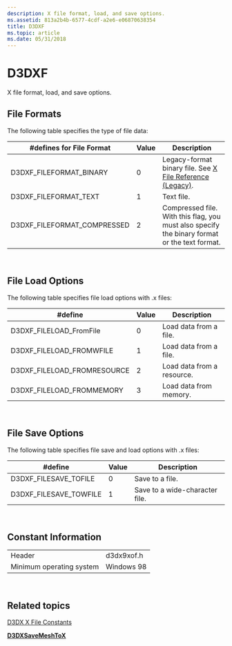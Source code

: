 ```yaml
---
description: X file format, load, and save options.
ms.assetid: 813a2b4b-6577-4cdf-a2e6-e06870638354
title: D3DXF
ms.topic: article
ms.date: 05/31/2018
---
```


# D3DXF

X file format, load, and save options.

## File Formats

The following table specifies the type of file data:



| \#defines for File Format     | Value | Description                                                                                    |
|-------------------------------|-------|------------------------------------------------------------------------------------------------|
| D3DXF\_FILEFORMAT\_BINARY     | 0     | Legacy-format binary file. See [X File Reference (Legacy)](dx9-graphics-reference-x-file.md). |
| D3DXF\_FILEFORMAT\_TEXT       | 1     | Text file.                                                                                     |
| D3DXF\_FILEFORMAT\_COMPRESSED | 2     | Compressed file. With this flag, you must also specify the binary format or the text format.   |



 

## File Load Options

The following table specifies file load options with .x files:



| \#define                      | Value | Description                |
|-------------------------------|-------|----------------------------|
| D3DXF\_FILELOAD\_FromFile     | 0     | Load data from a file.     |
| D3DXF\_FILELOAD\_FROMWFILE    | 1     | Load data from a file.     |
| D3DXF\_FILELOAD\_FROMRESOURCE | 2     | Load data from a resource. |
| D3DXF\_FILELOAD\_FROMMEMORY   | 3     | Load data from memory.     |



 

## File Save Options

The following table specifies file save and load options with .x files:



| \#define                 | Value | Description                    |
|--------------------------|-------|--------------------------------|
| D3DXF\_FILESAVE\_TOFILE  | 0     | Save to a file.                |
| D3DXF\_FILESAVE\_TOWFILE | 1     | Save to a wide-character file. |



 

## Constant Information



|                          |            |
|--------------------------|------------|
| Header                   | d3dx9xof.h |
| Minimum operating system | Windows 98 |



 

## Related topics

<dl> <dt>

[D3DX X File Constants](dx9-graphics-reference-d3dx-x-file-constants.md)
</dt> <dt>

[**D3DXSaveMeshToX**](d3dxsavemeshtox.md)
</dt> </dl>

 

 



